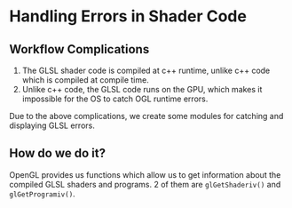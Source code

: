 # Handling Errors in Shader Code

## Workflow Complications
1. The GLSL shader code is compiled at c++ runtime, unlike c++ code which is compiled at compile time.
2. Unlike c++ code, the GLSL code runs on the GPU, which makes it impossible for the OS to catch OGL runtime errors.

Due to the above complications, we create some modules for catching and displaying GLSL errors.

## How do we do it?
OpenGL provides us functions which allow us to get information about the compiled GLSL shaders and programs. 2 of them are ```glGetShaderiv()``` and ```glGetProgramiv()```.